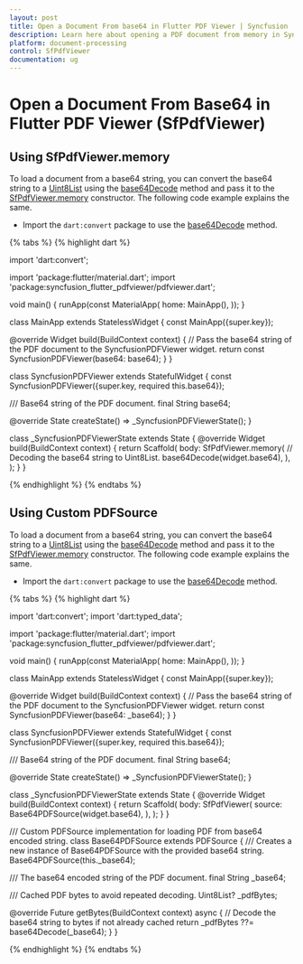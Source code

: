 ```yaml
---
layout: post
title: Open a Document From base64 in Flutter PDF Viewer | Syncfusion
description: Learn here about opening a PDF document from memory in Syncfusion® Flutter PDF Viewer widget (SfPdfViewer).
platform: document-processing
control: SfPdfViewer
documentation: ug
---
```


# Open a Document From Base64 in Flutter PDF Viewer (SfPdfViewer)

## Using SfPdfViewer.memory

To load a document from a base64 string, you can convert the base64 string to a [Uint8List](https://api.flutter.dev/flutter/dart-typed_data/Uint8List-class.html) using the [base64Decode](https://api.flutter.dev/flutter/dart-convert/base64Decode.html) method and pass it to the [SfPdfViewer.memory](https://pub.dev/documentation/syncfusion_flutter_pdfviewer/latest/pdfviewer/SfPdfViewer/SfPdfViewer.memory.html) constructor. The following code example explains the same.

* Import the `dart:convert` package to use the [base64Decode](https://api.flutter.dev/flutter/dart-convert/base64Decode.html) method.

{% tabs %}
{% highlight dart %}

import 'dart:convert';

import 'package:flutter/material.dart';
import 'package:syncfusion_flutter_pdfviewer/pdfviewer.dart';

void main() {
  runApp(const MaterialApp(
    home: MainApp(),
  ));
}

class MainApp extends StatelessWidget {
  const MainApp({super.key});

  @override
  Widget build(BuildContext context) {
    // Pass the base64 string of the PDF document to the SyncfusionPDFViewer widget.
    return const SyncfusionPDFViewer(base64: base64);
  }
}

class SyncfusionPDFViewer extends StatefulWidget {
  const SyncfusionPDFViewer({super.key, required this.base64});

  /// Base64 string of the PDF document.
  final String base64;

  @override
  State<SyncfusionPDFViewer> createState() => _SyncfusionPDFViewerState();
}

class _SyncfusionPDFViewerState extends State<SyncfusionPDFViewer> {
  @override
  Widget build(BuildContext context) {
    return Scaffold(
      body: SfPdfViewer.memory(
        // Decoding the base64 string to Uint8List.
        base64Decode(widget.base64),
      ),
    );
  }
}

{% endhighlight %}
{% endtabs %}

## Using Custom PDFSource

To load a document from a base64 string, you can convert the base64 string to a [Uint8List](https://api.flutter.dev/flutter/dart-typed_data/Uint8List-class.html) using the [base64Decode](https://api.flutter.dev/flutter/dart-convert/base64Decode.html) method and pass it to the [SfPdfViewer.memory](https://pub.dev/documentation/syncfusion_flutter_pdfviewer/latest/pdfviewer/SfPdfViewer/SfPdfViewer.memory.html) constructor. The following code example explains the same.

* Import the `dart:convert` package to use the [base64Decode](https://api.flutter.dev/flutter/dart-convert/base64Decode.html) method.

{% tabs %}
{% highlight dart %}

import 'dart:convert';
import 'dart:typed_data';

import 'package:flutter/material.dart';
import 'package:syncfusion_flutter_pdfviewer/pdfviewer.dart';

void main() {
  runApp(const MaterialApp(
    home: MainApp(),
  ));
}

class MainApp extends StatelessWidget {
  const MainApp({super.key});

  @override
  Widget build(BuildContext context) {
    // Pass the base64 string of the PDF document to the SyncfusionPDFViewer widget.
    return const SyncfusionPDFViewer(base64: _base64);
  }
}

class SyncfusionPDFViewer extends StatefulWidget {
  const SyncfusionPDFViewer({super.key, required this.base64});

  /// Base64 string of the PDF document.
  final String base64;

  @override
  State<SyncfusionPDFViewer> createState() => _SyncfusionPDFViewerState();
}

class _SyncfusionPDFViewerState extends State<SyncfusionPDFViewer> {
  @override
  Widget build(BuildContext context) {
    return Scaffold(
      body: SfPdfViewer(
        source: Base64PDFSource(widget.base64),
      ),
    );
  }
}

/// Custom PDFSource implementation for loading PDF from base64 encoded string.
class Base64PDFSource extends PDFSource {
  /// Creates a new instance of Base64PDFSource with the provided base64 string.
  Base64PDFSource(this._base64);

  /// The base64 encoded string of the PDF document.
  final String _base64;

  /// Cached PDF bytes to avoid repeated decoding.
  Uint8List? _pdfBytes;

  @override
  Future<Uint8List> getBytes(BuildContext context) async {
    // Decode the base64 string to bytes if not already cached
    return _pdfBytes ??= base64Decode(_base64);
  }
}

{% endhighlight %}
{% endtabs %}
